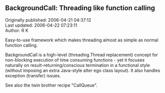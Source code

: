 ## BackgroundCall: Threading like function calling  
Originally published: 2006-04-21 04:37:12  
Last updated: 2006-04-22 07:23:11  
Author: R K  
  
Easy-to-use framework which makes threading almost as simple as normal function calling.

BackgroundCall is a high-level (threading.Thread replacement) concept for non-blocking execution of time consuming functions - yet it focuses naturally on result-returning/conscious termination in a functional style (without imposing an extra Java-style alter ego class layout). It also handles exception (transfer) issues.

See also the twin brother recipe "CallQueue".